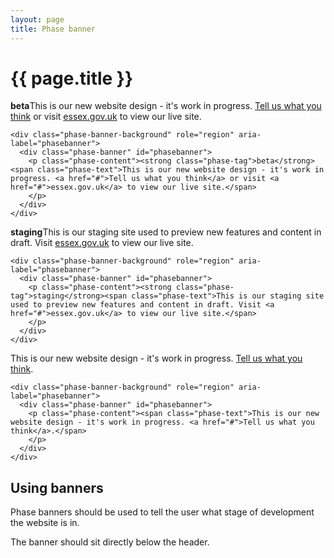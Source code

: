 ```yaml
---
layout: page
title: Phase banner
---
```


# {{ page.title }}

<div class="phase-banner-background" role="region" aria-label="phasebanner">
  <div class="phase-banner" id="phasebanner">
    <p class="phase-content"><strong class="phase-tag">beta</strong><span class="phase-text">This is our new website design - it's work in progress. <a href="#">Tell us what you think</a> or visit <a href="#">essex.gov.uk</a> to view our live site.</span>
    </p>
  </div>
</div>

    <div class="phase-banner-background" role="region" aria-label="phasebanner">
      <div class="phase-banner" id="phasebanner">
        <p class="phase-content"><strong class="phase-tag">beta</strong><span class="phase-text">This is our new website design - it's work in progress. <a href="#">Tell us what you think</a> or visit <a href="#">essex.gov.uk</a> to view our live site.</span>
        </p>
      </div>
    </div>

<div class="phase-banner-background" role="region" aria-label="phasebanner">
  <div class="phase-banner" id="phasebanner">
    <p class="phase-content"><strong class="phase-tag">staging</strong><span class="phase-text">This is our staging site used to preview new features and content in draft. Visit <a href="#">essex.gov.uk</a> to view our live site.</span>
    </p>
  </div>
</div>

    <div class="phase-banner-background" role="region" aria-label="phasebanner">
      <div class="phase-banner" id="phasebanner">
        <p class="phase-content"><strong class="phase-tag">staging</strong><span class="phase-text">This is our staging site used to preview new features and content in draft. Visit <a href="#">essex.gov.uk</a> to view our live site.</span>
        </p>
      </div>
    </div>

<div class="phase-banner-background" role="region" aria-label="phasebanner">
  <div class="phase-banner" id="phasebanner">
    <p class="phase-content"><span class="phase-text">This is our new website design - it's work in progress. <a href="#">Tell us what you think</a>.</span>
    </p>
  </div>
</div>

    <div class="phase-banner-background" role="region" aria-label="phasebanner">
      <div class="phase-banner" id="phasebanner">
        <p class="phase-content"><span class="phase-text">This is our new website design - it's work in progress. <a href="#">Tell us what you think</a>.</span>
        </p>
      </div>
    </div>

## Using banners

Phase banners should be used to tell the user what stage of development the website is in.

The banner should sit directly below the header.
